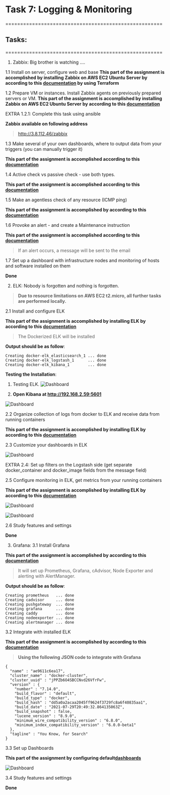 # Task 7: Logging & Monitoring
=====================================================

## Tasks:
=====================================================

1. Zabbix:
Big brother is watching  ....

1.1 Install on server, configure web and base
**This part of the assignment is accomplished by installing Zabbix on AWS EC2 Ubuntu Server by according to this [documentation](https://github.com/groorj/aws-zabbix) by using Terraform** 

1.2 Prepare VM or instances. Install Zabbix agents on previously prepared servers or VM.
**This part of the assignment is accomplished by installing Zabbix on AWS EC2 Ubuntu Server by according to this [documentation](https://github.com/groorj/aws-zabbix)** 

EXTRA 1.2.1: Complete this task using ansible

**Zabbix available on following address**
>http://3.8.112.46/zabbix

1.3 Make several of your own dashboards, where to output data from your triggers (you can manually trigger it)

**This part of the assignment is accomplished according to this [documentation](https://www.zabbix.com/documentation/current/manual/web_interface/frontend_sections/monitoring/dashboard)** 


1.4 Active check vs passive check - use both types.

**This part of the assignment is accomplished according to this [documentation](https://blog.zabbix.com/zabbix-agent-active-vs-passive/9207/)** 

1.5 Make an agentless check of any resource (ICMP ping)

**This part of the assignment is accomplished by according to this [documentation](http://woshub.com/zabbix-simple-icmp-ping-checks/)** 


1.6 Provoke an alert - and create a Maintenance instruction

**This part of the assignment is accomplished according to this [documentation](https://bestmonitoringtools.com/zabbix-alerts-setup-zabbix-email-notifications-escalations/)** 

>If an alert occurs, a message will be sent to the email

1.7 Set up a dashboard with infrastructure nodes and monitoring of hosts and software installed on them

**Done**

2. ELK:
Nobody is forgotten and nothing is forgotten.

>**Due to resource limitations on AWS EC2 t2.micro, all further tasks are performed locally.**

2.1 Install and configure ELK

**This part of the assignment is accomplished by installing ELK by according to this [documentation](https://github.com/deviantony/docker-elk)** 

>The Dockerized ELK will be installed

**Output should be as follow**:
```
Creating docker-elk_elasticsearch_1 ... done
Creating docker-elk_logstash_1      ... done
Creating docker-elk_kibana_1        ... done
```
**Testing the Installation**:

1. Testing ELK.
![Dashboard](https://github.com/gissarsky/exadel_devops/blob/master/Task7/images/elk.png?raw=true)

2. **Open Kibana at http://192.168.2.59:5601**

![Dashboard](https://github.com/gissarsky/exadel_devops/blob/master/Task7/images/Kibana.png?raw=true)

2.2 Organize collection of logs from docker to ELK and receive data from running containers

**This part of the assignment is accomplished by installing ELK by according to this [documentation](https://logz.io/blog/docker-logging/)** 

2.3 Customize your dashboards in ELK

![Dashboard](https://github.com/gissarsky/exadel_devops/blob/master/Task7/images/metricbeat.png?raw=true)


EXTRA 2.4: Set up filters on the Logstash side (get separate docker_container and docker_image fields from the message field)

2.5 Configure monitoring in ELK, get metrics from your running containers

**This part of the assignment is accomplished by installing ELK by according to this [documentation](https://qbox.io/blog/monitoring-docker-containers-with-metricbeat-elasticsearch-and-kibana)** 

![Dashboard](https://github.com/gissarsky/exadel_devops/blob/master/Task7/images/metricbeat_check.png?raw=true)

![Dashboard](https://github.com/gissarsky/exadel_devops/blob/master/Task7/images/containers.png?raw=true)

2.6 Study features and settings

**Done**

3. Grafana:
3.1 Install Grafana

**This part of the assignment is accomplished by according to this [documentation](https://github.com/stefanprodan/dockprom)**

>It will set up Prometheus, Grafana, cAdvisor, Node Exporter and alerting with AlertManager.

**Output should be as follow**:
```
Creating prometheus   ... done
Creating cadvisor     ... done
Creating pushgateway  ... done
Creating grafana      ... done
Creating caddy        ... done
Creating nodeexporter ... done
Creating alertmanager ... done
```
3.2 Integrate with installed ELK

**This part of the assignment is accomplished by according to this [documentation](https://github.com/stefanprodan/dockprom)**

>**Using the following JSON code to integrate with Grafana**
```
{
  "name" : "ae9611c6ea17",
  "cluster_name" : "docker-cluster",
  "cluster_uuid" : "jPPZb6O4SBCCNvd26VfrFw",
  "version" : {
    "number" : "7.14.0",
    "build_flavor" : "default",
    "build_type" : "docker",
    "build_hash" : "dd5a0a2acaa2045ff9624f3729fc8a6f40835aa1",
    "build_date" : "2021-07-29T20:49:32.864135063Z",
    "build_snapshot" : false,
    "lucene_version" : "8.9.0",
    "minimum_wire_compatibility_version" : "6.8.0",
    "minimum_index_compatibility_version" : "6.0.0-beta1"
  },
  "tagline" : "You Know, for Search"
}
```

3.3 Set up Dashboards

**This part of the assignment by configuring default[dashboards](https://github.com/stefanprodan/dockprom/tree/master/grafana/provisioning/dashboards)**

![Dashboard](https://github.com/gissarsky/exadel_devops/blob/master/Task7/images/elk_dashboards.png?raw=true)


3.4 Study features and settings

**Done**
